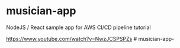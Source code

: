 # musician-app
NodeJS / React sample app for AWS CI/CD pipeline tutorial

https://www.youtube.com/watch?v=NwzJCSPSPZs
#   m u s i c i a n - a p p -  
 
